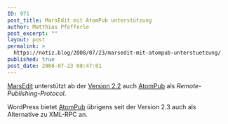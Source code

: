 ```yaml
---
ID: 971
post_title: MarsEdit mit AtomPub unterstützung
author: Matthias Pfefferle
post_excerpt: ""
layout: post
permalink: >
  https://notiz.blog/2008/07/23/marsedit-mit-atompub-unterstuetzung/
published: true
post_date: 2008-07-23 08:47:01
---
```

<!-- wp:paragraph -->
<p><a href="http://www.red-sweater.com/marsedit/">MarsEdit</a> unterstützt ab der <a href="http://www.red-sweater.com/blog/532/marsedit-22">Version 2.2</a> auch <a href="http://www.atompub.org/">AtomPub</a> als <em>Remote-Publishing-Protocol</em>.</p>
<!-- /wp:paragraph -->

<!-- wp:paragraph -->
<p>WordPress bietet <a href="http://codex.wordpress.org/AtomPub">AtomPub</a> übrigens seit der Version 2.3 auch als Alternative zu XML-RPC an.</p>
<!-- /wp:paragraph -->